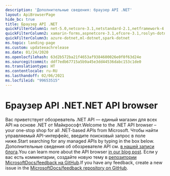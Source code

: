 ```yaml
---
description: 'Дополнительные сведения: браузер API .NET'
layout: ApiBrowserPage
hide_bc: true
title: Браузер API .NET
quickFilterColumn1: net-5.0,netcore-3.1,netstandard-2.1,netframework-4.8
quickFilterColumn2: xamarin-forms,aspnetcore-3.1,efcore-3.1,roslyn-dotnet
quickFilterColumn3: azure-dotnet,ml-dotnet,spark-dotnet
ms.topic: landing-page
ms.custom: updateeachrelease
ms.date: 01/24/2020
ms.openlocfilehash: 63d2b572ba21f4653af9384600026e0f0f63d24e
ms.sourcegitcommit: ddf7edb67715a5b9a45e3dd44536dabc153c1de0
ms.translationtype: HT
ms.contentlocale: ru-RU
ms.lasthandoff: 02/06/2021
ms.locfileid: "99653515"
---
```

# <a name="net-api-browser"></a><span data-ttu-id="f3724-103">Браузер API .NET</span><span class="sxs-lookup"><span data-stu-id="f3724-103">.NET API browser</span></span>

<span data-ttu-id="f3724-104">Вас приветствует обозреватель .NET API — единый магазин для всех API на основе .NET от Майкрософт.</span><span class="sxs-lookup"><span data-stu-id="f3724-104">Welcome to the .NET API browser – your one-stop shop for all .NET-based APIs from Microsoft.</span></span> <span data-ttu-id="f3724-105">Чтобы найти управляемый API-интерфейс, введите поисковый запрос в поле ниже.</span><span class="sxs-lookup"><span data-stu-id="f3724-105">Start searching for any managed APIs by typing in the box below.</span></span> <span data-ttu-id="f3724-106">Дополнительные сведения об обозревателе API см. [в нашей записи блога](/teamblog/announcing-unified-dotnet-experience-on-docs).</span><span class="sxs-lookup"><span data-stu-id="f3724-106">You can learn more about the API browser [in our blog post](/teamblog/announcing-unified-dotnet-experience-on-docs).</span></span> <span data-ttu-id="f3724-107">Если у вас есть комментарии, создайте новую тему в [репозитории MicrosoftDocs/feedback на GitHub](https://github.com/MicrosoftDocs/feedback/issues).</span><span class="sxs-lookup"><span data-stu-id="f3724-107">If you have any feedback, create a new issue in the [MicrosoftDocs/feedback repository on GitHub](https://github.com/MicrosoftDocs/feedback/issues).</span></span>
